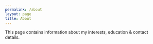 ```yaml
---
permalink: /about
layout: page
title: About
---
```


<p class="message">
  This page contains information about my interests, education &amp; contact details.
</p>
